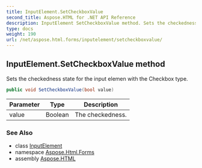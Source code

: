 ```yaml
---
title: InputElement.SetCheckboxValue
second_title: Aspose.HTML for .NET API Reference
description: InputElement SetCheckboxValue method. Sets the checkedness state for the input elemen with the Checkbox type
type: docs
weight: 190
url: /net/aspose.html.forms/inputelement/setcheckboxvalue/
---
```

## InputElement.SetCheckboxValue method

Sets the checkedness state for the input elemen with the Checkbox type.

```csharp
public void SetCheckboxValue(bool value)
```

| Parameter | Type | Description |
| --- | --- | --- |
| value | Boolean | The checkedness. |

### See Also

* class [InputElement](../)
* namespace [Aspose.Html.Forms](../../../aspose.html.forms/)
* assembly [Aspose.HTML](../../../)

